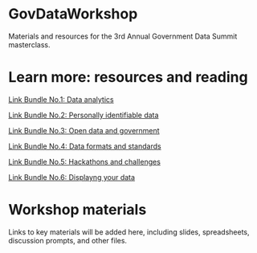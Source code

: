 # GovDataWorkshop
Materials and resources for the 3rd Annual Government Data Summit masterclass.

# Learn more: resources and reading
[Link Bundle No.1: Data analytics](/%5B1%5D%20Link%20Bundle:%20Data%20analytics)

[Link Bundle No.2: Personally identifiable data](/2%20-%20Link%20Bundle%20-%20Personally%20identifiable%20data.md)

[Link Bundle No.3: Open data and government](https://github.com/helenensikat/GovDataWorkshop/blob/master/%5B3%5D%20Link%20Bundle:%20Open%20data%20and%20government)

[Link Bundle No.4: Data formats and standards](https://github.com/helenensikat/GovDataWorkshop/blob/master/%5B4%5D%20Link%20Bundle:%20Data%20formats%20and%20standards)

[Link Bundle No.5: Hackathons and challenges](https://github.com/helenensikat/GovDataWorkshop/blob/master/%5B5%5D%20Link%20Bundle:%20Hackathons%20and%20challenges)

[Link Bundle No.6: Displayng your data](https://github.com/helenensikat/GovDataWorkshop/blob/master/%5B6%5D%20Link%20Bundle:%20Displaying%20your%20data)

# Workshop materials
Links to key materials will be added here, including slides, spreadsheets, discussion prompts, and other files.
